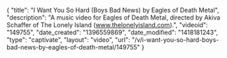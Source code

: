 {
    "title": "I Want You So Hard (Boys Bad News) by Eagles of Death Metal",
    "description": "A music video for Eagles of Death Metal, directed by Akiva Schaffer of The Lonely Island (www.thelonelyisland.com).",
    "videoid": "149755",
    "date_created": "1396559869",
    "date_modified": "1418181243",
    "type": "captivate",
    "layout": "video",
    "url": "\/v\/i-want-you-so-hard-boys-bad-news-by-eagles-of-death-metal\/149755"
}